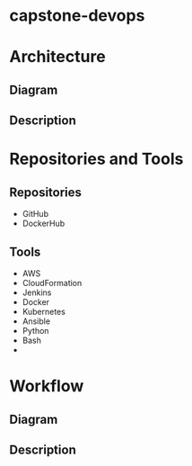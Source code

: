 # capstone-devops


# Architecture

## Diagram

## Description


# Repositories and Tools

## Repositories

* GitHub
* DockerHub

## Tools
* AWS
* CloudFormation
* Jenkins
* Docker
* Kubernetes
* Ansible
* Python
* Bash
* 

# Workflow

## Diagram

## Description

